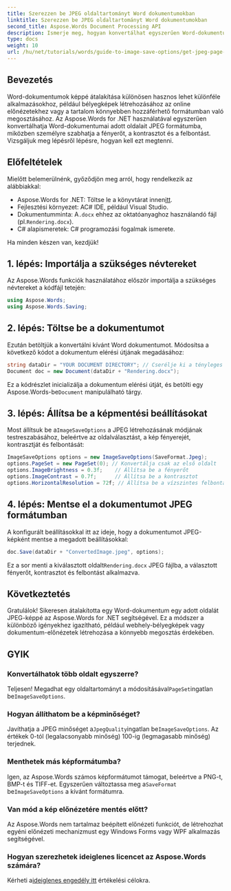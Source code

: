 ```yaml
---
title: Szerezzen be JPEG oldaltartományt Word dokumentumokban
linktitle: Szerezzen be JPEG oldaltartományt Word dokumentumokban
second_title: Aspose.Words Document Processing API
description: Ismerje meg, hogyan konvertálhat egyszerűen Word-dokumentumok bizonyos oldalait JPEG-képekké az Aspose.Words for .NET segítségével. Ez az átfogó útmutató mindent lefed a dokumentum betöltésétől és a képbeállítások konfigurálásától a JPEG formátumban történő mentésig.
type: docs
weight: 10
url: /hu/net/tutorials/words/guide-to-image-save-options/get-jpeg-page-range-word-document/
---
```

## Bevezetés

Word-dokumentumok képpé átalakítása különösen hasznos lehet különféle alkalmazásokhoz, például bélyegképek létrehozásához az online előnézetekhez vagy a tartalom könnyebben hozzáférhető formátumban való megosztásához. Az Aspose.Words for .NET használatával egyszerűen konvertálhatja Word-dokumentumai adott oldalait JPEG formátumba, miközben személyre szabhatja a fényerőt, a kontrasztot és a felbontást. Vizsgáljuk meg lépésről lépésre, hogyan kell ezt megtenni.

## Előfeltételek

Mielőtt belemerülnénk, győződjön meg arról, hogy rendelkezik az alábbiakkal:

-  Aspose.Words for .NET: Töltse le a könyvtárat innen[itt](https://releases.aspose.com/words/net/).
- Fejlesztési környezet: AC# IDE, például Visual Studio.
-  Dokumentumminta: A`.docx` ehhez az oktatóanyaghoz használandó fájl (pl.`Rendering.docx`).
- C# alapismeretek: C# programozási fogalmak ismerete.

Ha minden készen van, kezdjük!

## 1. lépés: Importálja a szükséges névtereket

Az Aspose.Words funkciók használatához először importálja a szükséges névtereket a kódfájl tetején:

```csharp
using Aspose.Words;
using Aspose.Words.Saving;
```

## 2. lépés: Töltse be a dokumentumot

Ezután betöltjük a konvertálni kívánt Word dokumentumot. Módosítsa a következő kódot a dokumentum elérési útjának megadásához:

```csharp
string dataDir = "YOUR DOCUMENT DIRECTORY"; // Cserélje ki a tényleges könyvtár elérési útját
Document doc = new Document(dataDir + "Rendering.docx");
```

Ez a kódrészlet inicializálja a dokumentum elérési útját, és betölti egy Aspose.Words-be`Document` manipulálható tárgy.

## 3. lépés: Állítsa be a képmentési beállításokat

 Most állítsuk be a`ImageSaveOptions` a JPEG létrehozásának módjának testreszabásához, beleértve az oldalválasztást, a kép fényerejét, kontrasztját és felbontását:

```csharp
ImageSaveOptions options = new ImageSaveOptions(SaveFormat.Jpeg);
options.PageSet = new PageSet(0); // Konvertálja csak az első oldalt
options.ImageBrightness = 0.3f;    // Állítsa be a fényerőt
options.ImageContrast = 0.7f;      // Állítsa be a kontrasztot
options.HorizontalResolution = 72f; // Állítsa be a vízszintes felbontást
```

## 4. lépés: Mentse el a dokumentumot JPEG formátumban

A konfigurált beállításokkal itt az ideje, hogy a dokumentumot JPEG-képként mentse a megadott beállításokkal:

```csharp
doc.Save(dataDir + "ConvertedImage.jpeg", options);
```

 Ez a sor menti a kiválasztott oldalt`Rendering.docx` JPEG fájlba, a választott fényerőt, kontrasztot és felbontást alkalmazva.

## Következtetés

Gratulálok! Sikeresen átalakította egy Word-dokumentum egy adott oldalát JPEG-képpé az Aspose.Words for .NET segítségével. Ez a módszer a különböző igényekhez igazítható, például webhely-bélyegképek vagy dokumentum-előnézetek létrehozása a könnyebb megosztás érdekében.

## GYIK

### Konvertálhatok több oldalt egyszerre?  
 Teljesen! Megadhat egy oldaltartományt a módosításával`PageSet`ingatlan be`ImageSaveOptions`.

### Hogyan állíthatom be a képminőséget?  
 Javíthatja a JPEG minőséget a`JpegQuality`ingatlan be`ImageSaveOptions`. Az értékek 0-tól (legalacsonyabb minőség) 100-ig (legmagasabb minőség) terjednek.

### Menthetek más képformátumba?  
 Igen, az Aspose.Words számos képformátumot támogat, beleértve a PNG-t, BMP-t és TIFF-et. Egyszerűen változtassa meg a`SaveFormat` be`ImageSaveOptions` a kívánt formátumra.

### Van mód a kép előnézetére mentés előtt?  
Az Aspose.Words nem tartalmaz beépített előnézeti funkciót, de létrehozhat egyéni előnézeti mechanizmust egy Windows Forms vagy WPF alkalmazás segítségével.

### Hogyan szerezhetek ideiglenes licencet az Aspose.Words számára?  
 Kérheti a[ideiglenes engedély itt](https://purchase.aspose.com/temporary-license/) értékelési célokra.